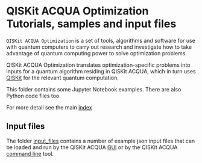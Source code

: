 # QISKit ACQUA Optimization Tutorials, samples and input files

`QISKit ACQUA Optimization` is a set of tools, algorithms and software for use with quantum computers to 
carry out research and investigate how to take advantage of quantum computing power to solve optimization
problems. 

QISKit ACQUA Optimization translates optimization-specific problems into inputs
for a quantum algorithm residing in QISKit ACQUA, which in turn uses [QISKit](https://www.qiskit.org/) for the relevant
quantum computation. 

This folder contains some Jupyter Notebook examples. There are also Python code files too.

For more detail see the main [index](../index.ipynb#optimization)

## Input files

The folder [input_files](input_files) contains a number of example json input files that can be loaded 
and run by the QISKit ACQUA [GUI](https://github.com/QISKit/qiskit-acqua/README.md#gui) or by the QISKit ACQUA
[command line](https://github.com/QISKit/qiskit-acqua/README.md#command-line) tool.
